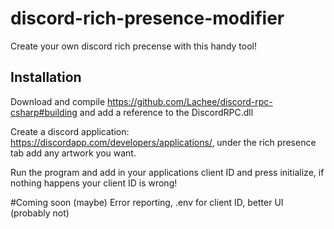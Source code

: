 # discord-rich-presence-modifier
Create your own discord rich precense with this handy tool!

## Installation
Download and compile https://github.com/Lachee/discord-rpc-csharp#building and add a reference to the DiscordRPC.dll


Create a discord application: https://discordapp.com/developers/applications/, under the rich presence tab add any artwork you want.


Run the program and add in your applications client ID and press initialize, if nothing happens your client ID is wrong!

#Coming soon (maybe)
Error reporting,
.env for client ID,
better UI (probably not)

